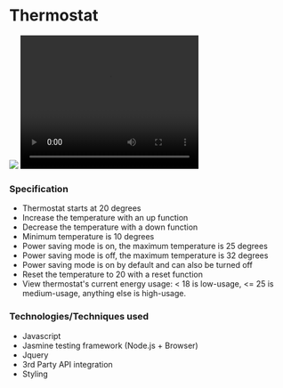 <h1>Thermostat</h1>

<img src="https://i.gyazo.com/9609c746fcb87066fbda119e6eee2990.png">

<video width="320" height="240" controls>
  <source src="https://i.gyazo.com/9b1aed84253768ceed480716658df0fe.mp4" type="video/mp4">
</video>

<h3>Specification</h3>

- Thermostat starts at 20 degrees
- Increase the temperature with an up function
- Decrease the temperature with a down function
- Minimum temperature is 10 degrees
- Power saving mode is on, the maximum temperature is 25 degrees
- Power saving mode is off, the maximum temperature is 32 degrees
- Power saving mode is on by default and can also be turned off
- Reset the temperature to 20 with a reset function
- View thermostat's current energy usage: < 18 is low-usage, <= 25 is medium-usage, anything else is high-usage.

<h3>Technologies/Techniques used</h3>


- Javascript
- Jasmine testing framework (Node.js + Browser)
- Jquery
- 3rd Party API integration
- Styling

